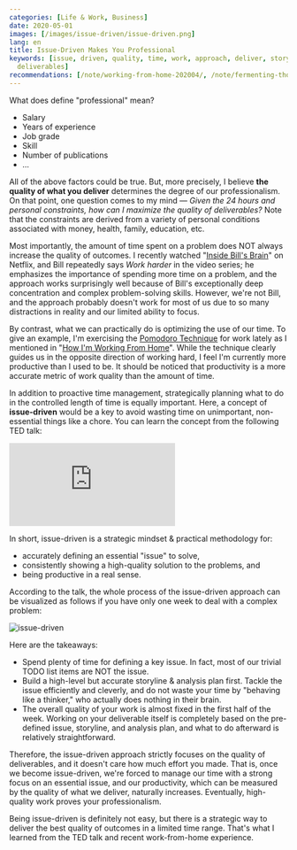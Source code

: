 ```yaml
---
categories: [Life & Work, Business]
date: 2020-05-01
images: [/images/issue-driven/issue-driven.png]
lang: en
title: Issue-Driven Makes You Professional
keywords: [issue, driven, quality, time, work, approach, deliver, storyline, professionalism,
  deliverables]
recommendations: [/note/working-from-home-202004/, /note/fermenting-thoughts/, /note/revisit-design-thinking/]
---
```


What does define "professional" mean? 

- Salary
- Years of experience
- Job grade
- Skill
- Number of publications
- ...

All of the above factors could be true. But, more precisely, I believe **the quality of what you deliver** determines the degree of our professionalism. On that point, one question comes to my mind &mdash; *Given the 24 hours and personal constraints, how can I maximize the quality of deliverables?* Note that the constraints are derived from a variety of personal conditions associated with money, health, family, education, etc.

Most importantly, the amount of time spent on a problem does NOT always increase the quality of outcomes. I recently watched "[Inside Bill's Brain](https://www.netflix.com/title/80184771)" on Netflix, and Bill repeatedly says *Work harder* in the video series; he emphasizes the importance of spending more time on a problem, and the approach works surprisingly well because of Bill's exceptionally deep concentration and complex problem-solving skills. However, we're not Bill, and the approach probably doesn't work for most of us due to so many distractions in reality and our limited ability to focus.

By contrast, what we can practically do is optimizing the use of our time. To give an example, I'm exercising the [Pomodoro Technique](https://en.wikipedia.org/wiki/Pomodoro_Technique) for work lately as I mentioned in "[How I'm Working From Home](/note/working-from-home-202004/)". While the technique clearly guides us in the opposite direction of working hard, I feel I'm currently more productive than I used to be. It should be noticed that productivity is a more accurate metric of work quality than the amount of time.

In addition to proactive time management, strategically planning what to do in the controlled length of time is equally important. Here, a concept of **issue-driven** would be a key to avoid wasting time on unimportant, non-essential things like a chore. You can learn the concept from the following TED talk:

<span class="iframe-container">
    <iframe src="https://www.youtube.com/embed/PMQBcNcb8YE" frameborder="0" allow="accelerometer; autoplay; encrypted-media; gyroscope; picture-in-picture" allowfullscreen></iframe>
</span>

In short, issue-driven is a strategic mindset & practical methodology for: 

- accurately defining an essential "issue" to solve, 
- consistently showing a high-quality solution to the problems, and 
- being productive in a real sense.

According to the talk, the whole process of the issue-driven approach can be visualized as follows if you have only one week to deal with a complex problem:

![issue-driven](/images/issue-driven/issue-driven.png)

Here are the takeaways:

- Spend plenty of time for defining a key issue. In fact, most of our trivial TODO list items are NOT the issue.
- Build a high-level but accurate storyline & analysis plan first. Tackle the issue efficiently and cleverly, and do not waste your time by "behaving like a thinker," who actually does nothing in their brain.
- The overall quality of your work is almost fixed in the first half of the week. Working on your deliverable itself is completely based on the pre-defined issue, storyline, and analysis plan, and what to do afterward is relatively straightforward.

Therefore, the issue-driven approach strictly focuses on the quality of deliverables, and it doesn't care how much effort you made. That is, once we become issue-driven, we're forced to manage our time with a strong focus on an essential issue, and our productivity, which can be measured by the quality of what we deliver, naturally increases. Eventually, high-quality work proves your professionalism.

Being issue-driven is definitely not easy, but there is a strategic way to deliver the best quality of outcomes in a limited time range. That's what I learned from the TED talk and recent work-from-home experience.